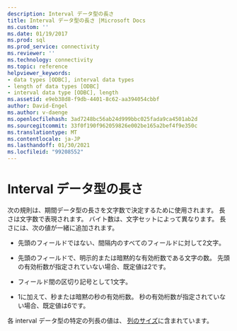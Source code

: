 ```yaml
---
description: Interval データ型の長さ
title: Interval データ型の長さ |Microsoft Docs
ms.custom: ''
ms.date: 01/19/2017
ms.prod: sql
ms.prod_service: connectivity
ms.reviewer: ''
ms.technology: connectivity
ms.topic: reference
helpviewer_keywords:
- data types [ODBC], interval data types
- length of data types [ODBC]
- interval data type [ODBC], length
ms.assetid: e9eb38d8-f9db-4401-8c62-aa394054cbbf
author: David-Engel
ms.author: v-daenge
ms.openlocfilehash: 3ad7248bc56ab24d999bbc025fada9ca4501ab2d
ms.sourcegitcommit: 33f0f190f962059826e002be165a2bef4f9e350c
ms.translationtype: MT
ms.contentlocale: ja-JP
ms.lasthandoff: 01/30/2021
ms.locfileid: "99208552"
---
```

# <a name="interval-data-type-length"></a>Interval データ型の長さ
次の規則は、期間データ型の長さを文字数で決定するために使用されます。 長さは文字数で表現されます。 バイト数は、文字セットによって異なります。 長さには、次の値が一緒に追加されます。  
  
-   先頭のフィールドではない、間隔内のすべてのフィールドに対して2文字。  
  
-   先頭のフィールドで、明示的または暗黙的な有効桁数である文字の数。 先頭の有効桁数が指定されていない場合、既定値は2です。  
  
-   フィールド間の区切り記号として1文字。  
  
-   1に加えて、秒または暗黙の秒の有効桁数。 秒の有効桁数が指定されていない場合、既定値は6です。  
  
 各 interval データ型の特定の列長の値は、 [列のサイズ](../../../odbc/reference/appendixes/column-size.md)に含まれています。
